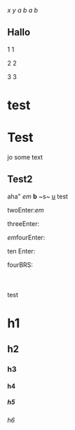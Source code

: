 *x 
 y*
*a  b*
*a 
 b*


Hallo
-
 
 1 1
 
  2  2

   3   3

# test ###
 # Test
jo some text
## Test2
aha"
*em*
**b**
~s~
<ins>u</ins>
test

twoEnter:*em*

threeEnter:


*em*fourEnter:



ten Enter:









fourBRS:<br><br><br><br>test

# h1
## h2
### h3
#### h4
##### h5
###### h6 

